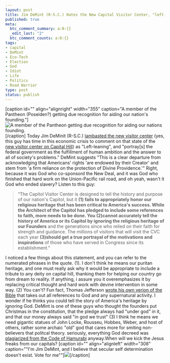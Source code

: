 ```yaml
--- 
layout: post
title: Jim DeMint (R-S.C.) Hates the New Capital Visitor Center, "left-leaning"
published: true
meta: 
  btc_comment_summary: a:0:{}
  _edit_last: "2"
  btc_comment_counts: a:0:{}
tags: 
- capital
- DeMint
- Eco-Tech
- Election
- God
- Idiot
- Life
- Politics
- Road Warrior
type: post
status: publish
---
```

[caption id="" align="alignright" width="355" caption="A member of the Pantheon (Poseiden?) getting due recognition for aiding our nation's founding."]![A member of the Pantheon getting due recognition for aiding our nations founding.](http://d.yimg.com/us.yimg.com/p/rids/20081202/i/r2589837489.jpg?x=355&y=345&q=85&sig=..2LDel309f_vWiwl2STpQ--)[/caption] Today Jim DeMinit (R-S.C.) [lambasted the new visitor center](http://briefingroom.thehill.com/2008/12/02/demint-capitol-visitor-center-fails-to-honor-faith/) (yes, this guy has time in this economic crisis to comment on that state of the [new visitor center on Capital Hill](http://www.cnn.com/2008/TRAVEL/12/02/capitol.visitor.center/index.html)) as "Left-leaning", and "portray[s] the federal government as the fulfillment of human ambition and the answer to all of society's problems." DeMint suggests "This is a clear departure from acknowledging that Americans' rights 'are endowed by their Creator' and stem from 'a firm reliance on the protection of Divine Providence.'" Right, because it was God who co-sponsord the New Deal, and it was God who finished that hard work on the Union-Pacific rail road, and oh yeah, wasn't it God who ended slavery? Listen to this guy: 

> “The Capitol Visitor Center is designed to tell the history and purpose of our nation's Capitol, but it **(1) fails to appropriately honor our religious heritage **that has been critical to America's success. While the Architect of the Capitol has pledged to include some references to faith, more needs to be done. You** (2)cannot accurately tell the history of America or its Capitol by ignoring the religious heritage of our Founders** and the generations since who relied on their faith for strength and guidance. The millions of visitors that will visit the CVC each year **(3)should get a true portrayal of the motivations and inspirations** of those who have served in Congress since its establishment."

I noticed a few things about this statement, and you can refer to the numerated phrases in the quote. (1). I don't think he means our puritan heritage, and one must really ask why it would be appropriate to include a tribute to any deity on capital hill, thanking them for helping our country go from dream to reality. If anything, i assure you it overemphasizes it by replacing critical thought and hard work with devine intervention in some way.  (2) You can't? Fun fact, Thomas Jefferson [wrote his own verion of the Bible](http://en.wikipedia.org/wiki/Jefferson_Bible) that takes out all references to God and any supernatural activity. I wonder if he thinks you could tell the story of America's heritage by ignoring God. DeMint is one of these guys who thought the founders put Christmas in the constitution, that the pledge always had "under god" in it, and that our money always said "in god we trust"  (3) I think he means we need gigantic statues of John Locke, Rousseu, Hobbes, Weber, and host of others, rather some archaic "old" god that cares more for smiting non-believers that politcal theory. seriously, everything God decreed was [plagiarized from the Code of Hamurabi](http://en.wikipedia.org/wiki/Hammurabi) anyway.When will we kick the Jesus freaks from our capitals? [caption id="" align="alignleft" width="308" caption=""I'm Jim DeMint, and I believe that secular self determination doesn't exist. Vote for me""]![](http://www.americansforprosperity.org/includes/imagemanager/images/blog/ed/demint.jpg)[/caption] 

> > 
